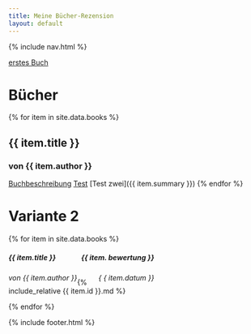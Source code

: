 ```yaml
---
title: Meine Bücher-Rezension
layout: default
---
```

{% include nav.html %}

[erstes Buch](_includes/buch_eins.md)
# Bücher
{% for item in site.data.books %}
## {{ item.title }}
### von **{{ item.author }}**
<a href="{{ item.summary }}">Buchbeschreibung</a>
[Test](_includes/buch_eins.md)
[Test zwei]({{ item.summary }})
{% endfor %}

# Variante 2
<div class="row row-cols-1 row-cols-md-2 g-4">
{% for item in site.data.books %}
<div class="col">
    <div class="card shadow-lg p-3 mb-5 bg-body rounded" style="width: 18rem;">
      <div class="card-body">
        <h5 class="card-title">{{ item.title }} <span class="badge bg-secondary" style="float: right;">{{ item.
    bewertung }}
    </span></h5>
        <h6 class="card-subtitle mb-2 text-muted"><span style="float: left;">von {{ item.author }}</span> <span style="float: right;"> {
{ item.datum }} </span></h6>
        <p class="card-text">{% include_relative {{ item.id }}.md %}</p>
      </div>
    </div>
</div>
{% endfor %}
</div>

{% include footer.html %}